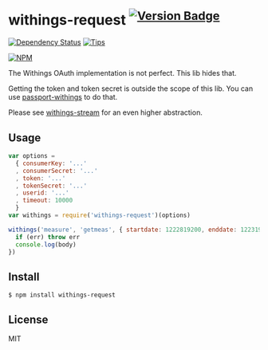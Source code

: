 # withings-request <sup>[![Version Badge](http://vb.teelaun.ch/tellnes/withings-request.svg)](https://npmjs.org/package/withings-request)</sup>

[![Dependency Status](https://david-dm.org/tellnes/withings-request.png)](https://david-dm.org/tellnes/withings-request)
[![Tips](http://img.shields.io/gittip/tellnes.png)](https://www.gittip.com/tellnes/)

[![NPM](https://nodei.co/npm/withings-request.png)](https://nodei.co/npm/withings-request/)


The Withings OAuth implementation is not perfect. This lib hides that.

Getting the token and token secret is outside the scope of this lib. You can use
[passport-withings](https://github.com/mowens/passport-withings)
to do that.

Please see [withings-stream](https://github.com/tellnes/withings-stream)
for an even higher abstraction.

## Usage

```js
var options =
  { consumerKey: '...'
  , consumerSecret: '...'
  , token: '...'
  , tokenSecret: '...'
  , userid: '...'
  , timeout: 10000
  }
var withings = require('withings-request')(options)

withings('measure', 'getmeas', { startdate: 1222819200, enddate: 1223190167 }, function (err, body) {
  if (err) throw err
  console.log(body)
})
```

## Install

    $ npm install withings-request

## License

MIT
